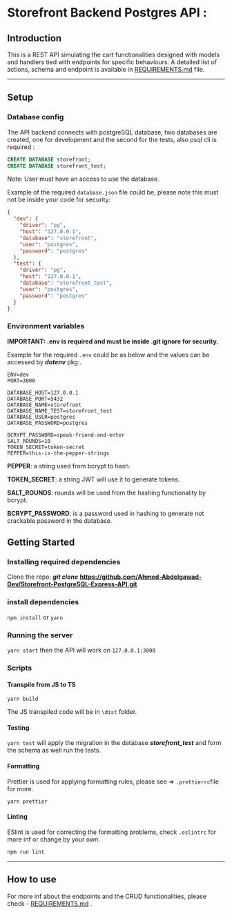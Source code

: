 # Storefront Backend Postgres API :

## Introduction ##

This is a REST API simulating the cart functionalities designed with models and handlers tied with endpoints for specific behaviours. A detailed list of actions, schema and endpoint is available in [REQUIREMENTS.md](https://github.com/Ahmed-Abdelgawad-Dev/Storefront-PostgreSQL-Express-API/blob/main/REQUIREMENTS.md) file.

---
## Setup ##

### Database config ###

The API backend connects with postgreSQL database, two databases are created, one for development and the second for the tests, also psql cli is required :

```SQL
CREATE DATABASE storefront;
CREATE DATABASE storefront_test;
````
Note: User must have an access to use the database.

Example of the required `database.json` file could be, please note this must not be inside your code for security:

```json
{
  "dev": {
    "driver": "pg",
    "host": "127.0.0.1",
    "database": "storefront",
    "user": "postgres",
    "password": "postgres"
  },
  "test": {
    "driver": "pg",
    "host": "127.0.0.1",
    "database": "storefront_test",
    "user": "postgres",
    "password": "postgres"
  }
}
```

### Environment variables ###

**IMPORTANT: .env is required  and must be inside .git ignore for security.**

Example for the required `.env` could be as below and the values can be accessed by **_dotenv_** pkg:.
```dotenv
ENV=dev
PORT=3000

DATABASE_HOST=127.0.0.1  
DATABASE_PORT=5432
DATABASE_NAME=storefront
DATABASE_NAME_TEST=storefront_test
DATABASE_USER=postgres
DATABASE_PASSWORD=postgres

BCRYPT_PASSWORD=speak-friend-and-enter
SALT_ROUNDS=10
TOKEN_SECRET=token-secret
PEPPER=this-is-the-pepper-strings
```
**PEPPER**: a string used from bcrypt to hash.

**TOKEN_SECRET**: a string JWT will use it to generate tokens.

**SALT_ROUNDS**: rounds will be used from the hashing functionality by bcrypt.

**BCRYPT_PASSWORD**: is a password used in hashing to generate not crackable password in the database.

## Getting Started ##

### Installing required dependencies ###

Clone the repo:  ***git clone*** **https://github.com/Ahmed-Abdelgawad-Dev/Storefront-PostgreSQL-Express-API.git**

### install dependencies ###
`npm install` or `yarn` 

### Running the server ###

`yarn start` then the API will work on `127.0.0.1:3000` 

### Scripts ###

#### Transpile from JS to TS ####

`yarn build`

The JS transpiled code will be in  `\dist` folder.

#### Testing ####

`yarn test` will apply the migration in the database **_storefront_test_** and form the schema as well run the tests.

#### Formatting ####

Prettier is used for applying formatting rules, please see =>  `.prettierrc`file for more.

`yarn prettier`

#### Linting ####

ESlint is used for correcting the formatting problems, check `.eslintrc` for more inf or change by your own.


`npm run lint`

---
## How to use ##

For more inf about the endpoints and the CRUD functionalities, please check - [REQUIREMENTS.md](https://github.com/Ahmed-Abdelgawad-Dev/Storefront-PostgreSQL-Express-API/blob/main/REQUIREMENTS.md) .

